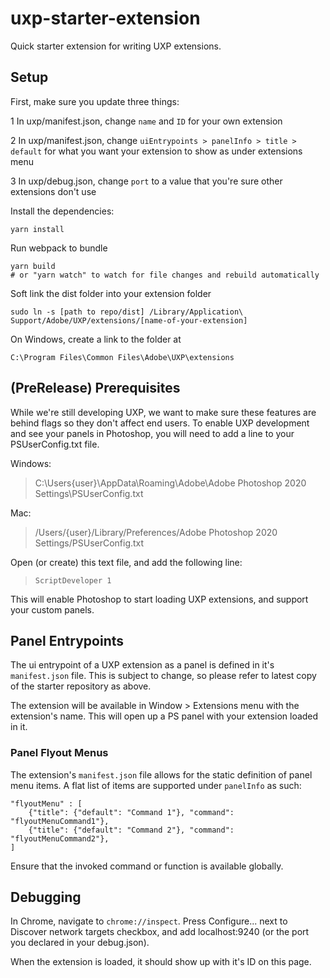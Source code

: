 # uxp-starter-extension

Quick starter extension for writing UXP extensions.

## Setup

First, make sure you update three things:

 1 In uxp/manifest.json, change `name` and `ID` for your own extension
 
 2 In uxp/manifest.json, change `uiEntrypoints > panelInfo > title > default` for what you want your extension to show as under extensions menu
 
 3 In uxp/debug.json, change `port` to a value that you're sure other extensions don't use

Install the dependencies:

```
yarn install
```

Run webpack to bundle

```
yarn build
# or "yarn watch" to watch for file changes and rebuild automatically
```

Soft link the dist folder into your extension folder

```
sudo ln -s [path to repo/dist] /Library/Application\ Support/Adobe/UXP/extensions/[name-of-your-extension]
```

On Windows, create a link to the folder at

```
C:\Program Files\Common Files\Adobe\UXP\extensions
```

## (PreRelease) Prerequisites

While we're still developing UXP, we want to make sure these features are behind flags so they don't affect end users. To enable UXP development and see your panels in Photoshop, you will need to add a line to your PSUserConfig.txt file.

Windows:
> C:\Users\{user}\AppData\Roaming\Adobe\Adobe Photoshop 2020 Settings\PSUserConfig.txt

Mac:
> /Users/{user}/Library/Preferences/Adobe Photoshop 2020 Settings/PSUserConfig.txt

Open (or create) this text file, and add the following line:

> `ScriptDeveloper 1`

This will enable Photoshop to start loading UXP extensions, and support your custom panels. 

## Panel Entrypoints

The ui entrypoint of a UXP extension as a panel is defined in it's `manifest.json` file. This is subject to change, so please refer to latest copy of the starter repository as above.

The extension will be available in Window > Extensions menu with the extension's name. This will open up a PS panel with your extension loaded in it.

### Panel Flyout Menus

The extension's `manifest.json` file allows for the static definition of panel menu items. A flat list of items are supported under `panelInfo` as such:

```
"flyoutMenu" : [
    {"title": {"default": "Command 1"}, "command": "flyoutMenuCommand1"},
    {"title": {"default": "Command 2"}, "command": "flyoutMenuCommand2"},
]
```

Ensure that the invoked command or function is available globally.

## Debugging

In Chrome, navigate to `chrome://inspect`. Press Configure... next to Discover network targets checkbox, and add localhost:9240 (or the port you declared in your debug.json). 

When the extension is loaded, it should show up with it's ID on this page.